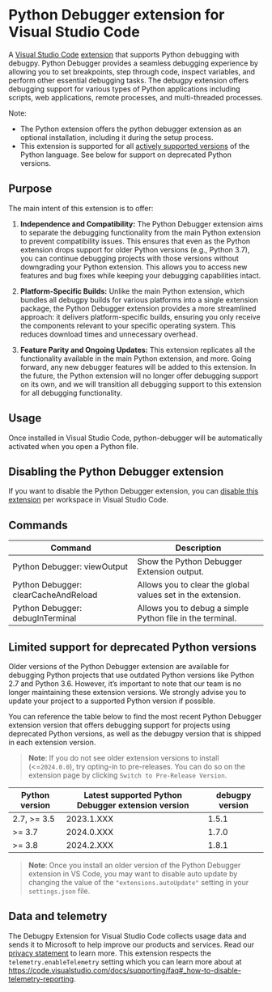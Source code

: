 # Python Debugger extension for Visual Studio Code

A [Visual Studio Code](https://code.visualstudio.com/) [extension](https://marketplace.visualstudio.com/VSCode) that supports Python debugging with debugpy. Python Debugger provides a seamless debugging experience by allowing you to set breakpoints, step through code, inspect variables, and perform other essential debugging tasks. The debugpy extension offers debugging support for various types of Python applications including scripts, web applications, remote processes, and multi-threaded processes. 

Note: 
- The Python extension offers the python debugger extension as an optional installation, including it during the setup process.
- This extension is supported for all [actively supported versions](https://devguide.python.org/#status-of-python-branches) of the Python language. See below for support on deprecated Python versions.


## Purpose

The main intent of this extension is to offer:

1. **Independence and Compatibility:** The Python Debugger extension aims to separate the debugging functionality from the main Python extension to prevent compatibility issues. This ensures that even as the Python extension drops support for older Python versions (e.g., Python 3.7), you can continue debugging projects with those versions without downgrading your Python extension. This allows you to access new features and bug fixes while keeping your debugging capabilities intact.

2. **Platform-Specific Builds:** Unlike the main Python extension, which bundles all debugpy builds for various platforms into a single extension package, the Python Debugger extension provides a more streamlined approach: it delivers platform-specific builds, ensuring you only receive the components relevant to your specific operating system. This reduces download times and unnecessary overhead.

3. **Feature Parity and Ongoing Updates:** This extension replicates all the functionality available in the main Python extension, and more. Going forward, any new debugger features will be added to this extension. In the future, the Python extension will no longer offer debugging support on its own, and we will transition all debugging support to this extension for all debugging functionality.


## Usage

Once installed in Visual Studio Code, python-debugger will be automatically activated when you open a Python file.

## Disabling the Python Debugger extension
If you want to disable the Python Debugger extension, you can [disable this extension](https://code.visualstudio.com/docs/editor/extension-marketplace#_disable-an-extension) per workspace in Visual Studio Code.

## Commands

| Command                | Description                       |
| ---------------------- | --------------------------------- |
| Python Debugger: viewOutput | Show the Python Debugger Extension output. |
| Python Debugger: clearCacheAndReload | Allows you to clear the global values set in the extension. |
| Python Debugger: debugInTerminal | Allows you to debug a simple Python file in the terminal. |

## Limited support for deprecated Python versions

Older versions of the Python Debugger extension are available for debugging Python projects that use outdated Python versions like Python 2.7 and Python 3.6. However, it’s important to note that our team is no longer maintaining these extension versions. We strongly advise you to update your project to a supported Python version if possible.

You can reference the table below to find the most recent Python Debugger extension version that offers debugging support for projects using deprecated Python versions, as well as the debugpy version that is shipped in each extension version. 

> **Note**: If you do not see older extension versions to install (<=`2024.0.0`), try opting-in to pre-releases. You can do so on the extension page by clicking `Switch to Pre-Release Version`. 

| Python version | Latest supported Python Debugger extension version |  debugpy version |
| -------------- | -------------------------------------------------- | ---------------- |
| 2.7, >= 3.5    | 2023.1.XXX                                         | 1.5.1            |
| >= 3.7         | 2024.0.XXX                                         | 1.7.0            |
| >= 3.8         | 2024.2.XXX                                         | 1.8.1            |


> **Note**: Once you install an older version of the Python Debugger extension in VS Code, you may want to disable auto update by changing the value of the `"extensions.autoUpdate"` setting in your `settings.json` file.


## Data and telemetry
The Debugpy Extension for Visual Studio Code collects usage data and sends it to Microsoft to help improve our products and services. Read our [privacy statement](https://privacy.microsoft.com/privacystatement) to learn more. This extension respects the `telemetry.enableTelemetry` setting which you can learn more about at https://code.visualstudio.com/docs/supporting/faq#_how-to-disable-telemetry-reporting.
